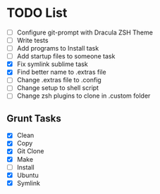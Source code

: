 # TODO List

- [ ] Configure git-prompt with Dracula ZSH Theme
- [ ] Write tests
- [ ] Add programs to Install task
- [ ] Add startup files to someone task
- [x] Fix symlink sublime task
- [x] Find better name to .extras file
- [ ] Change .extras file to .config
- [ ] Change setup to shell script
- [ ] Change zsh plugins to clone in .custom folder

## Grunt Tasks
- [x] Clean
- [x] Copy
- [x] Git Clone
- [x] Make
- [ ] Install
- [x] Ubuntu
- [x] Symlink
